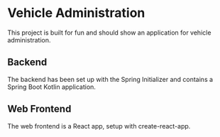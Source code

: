 # Vehicle Administration
This project is built for fun and should show an application for vehicle 
administration.

## Backend
The backend has been set up with the Spring Initializer and contains a Spring
Boot Kotlin application.

## Web Frontend
The web frontend is a React app, setup with create-react-app.

